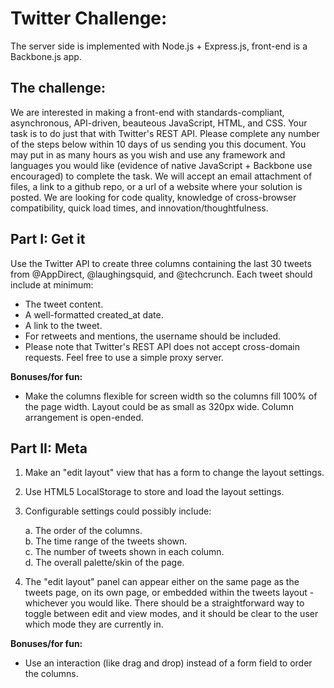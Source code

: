 # Twitter Challenge:

The server side is implemented with Node.js + Express.js, front-end is a Backbone.js app.

## The challenge:

We are interested in making a front-end with standards-compliant, asynchronous, API-driven, beauteous JavaScript, HTML, and CSS. Your task is to do just that with Twitter's REST API. Please complete any number of the steps below within 10 days of us sending you this document. You may put in as many hours as you wish and use any framework and languages you would like (evidence of native JavaScript + Backbone use encouraged) to complete the task. We will accept an email attachment of files, a link to a github repo, or a url of a website where your solution is posted. We are looking for code quality, knowledge of cross-browser compatibility, quick load times, and innovation/thoughtfulness.

## Part I: Get it

Use the Twitter API to create three columns containing the last 30 tweets from @AppDirect, @laughingsquid, and @techcrunch. Each tweet should include at minimum:

 - The tweet content.
 - A well-formatted created_at date.
 - A link to the tweet.
 - For retweets and mentions, the username should be included.
 - Please note that Twitter's REST API does not accept cross-domain requests. Feel free to use a simple proxy server.

**Bonuses/for fun:**

 - Make the columns flexible for screen width so the columns fill 100% of the page width. Layout could be as small as 320px wide. Column arrangement is open-ended.

## Part II: Meta

1. Make an "edit layout" view that has a form to change the layout settings.
2. Use HTML5 LocalStorage to store and load the layout settings.
3. Configurable settings could possibly include:

	a. The order of the columns.  
	b. The time range of the tweets shown.  
	c. The number of tweets shown in each column.  
	d. The overall palette/skin of the page.

4. The "edit layout" panel can appear either on the same page as the tweets page, on its own page, or embedded within the tweets layout - whichever you would like. There should be a straightforward way to toggle between edit and view modes, and it should be clear to the user which mode they are currently in.

**Bonuses/for fun:**

 - Use an interaction (like drag and drop) instead of a form field to order the columns.
